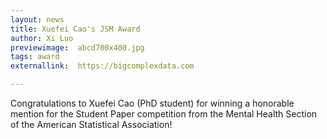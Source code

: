 ```yaml
---
layout: news
title: Xuefei Cao's JSM Award
author: Xi Luo
previewimage:  abcd700x400.jpg
tags: award
externallink:  https://bigcomplexdata.com

---
```


Congratulations to Xuefei Cao (PhD student) for winning a honorable mention for the Student Paper competition from the Mental Health Section of the American Statistical Association!
